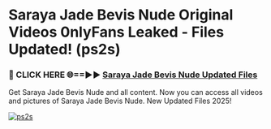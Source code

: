 # Saraya Jade Bevis Nude Original Videos 0nlyFans Leaked - Files Updated! (ps2s)

<h3>🔴 CLICK HERE 🌐==►► <a href="https://tinyurl.com/yc6ubb5a" rel="nofollow">Saraya Jade Bevis Nude Updated Files</a></h3>

Get Saraya Jade Bevis Nude and all content. Now you can access all videos and pictures of Saraya Jade Bevis Nude. New Updated Files 2025!

[![ps2s](https://i.imgur.com/7eu0CRL.gif)](https://tinyurl.com/yc6ubb5a)
